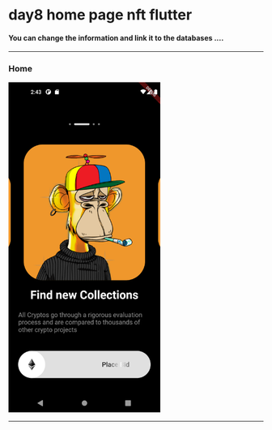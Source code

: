 <h1> day8 home page nft flutter</h1>  


<h4> You can change the information and link it to the databases ....</h4>




<hr>


<h3>Home</h3> 



<img src="https://github.com/abenkoula71/day8-home-page-nft/blob/main/Screenshot_1680187414.png" width="300" /> 




<hr>

